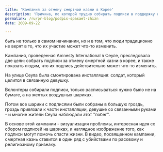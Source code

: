 ```yaml
---
title: 'Кампания за отмену смертной казни в Корее'
description: 'Причина, по которой трудно собирать подписи в поддержку какого-либо начинания, может быть не только в самом начинании, но и в том, что люди традиционно не верят в то, что их участие может что-то изменить.'
permalink: /ru/pr-blog/podpis-spasaet-zhizn
date: 2009-09-22

---
```


быть не только в самом начинании, но и в том, что люди традиционно не верят  в то, что их участие может что-то изменить.

Кампания, проведенная Amnesty International в Сеуле, преследовала две цели: собрать подписи за отмену смертной казни в корее, и также показать людям, что их подпись действительно может что-то изменить.

На улице Сеула была смонтирована инсталляция: солдат, который целится в связанную девушку.

Волонтеры собирали подписи, только расписываться нужно было не на бумаге, а на желтых воздушных шариках.

Потом все шарики с подписями были собраны в большую гроздь, гроздь привязали к части инсталляции, девушке со связанными руками - и многие жители Сеула  наблюдали этот "побег".

В основе этой кампании - визуализация проблемы, интересная идея со сбором подписей на шариках, и наглядное изображение того, как подписи могут помочь спасти жизни. В видео, посвященном кампании, смертная казнь ставится в один ряд с убийствами по расовому и религиозному признаку.

